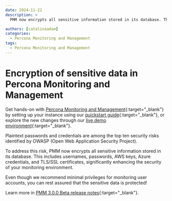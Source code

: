 ```yaml
---
date: 2024-11-22
description: >
  PMM now encrypts all sensitive information stored in its database. This includes usernames, passwords, AWS keys, Azure credentials, and TLS/SSL certificates, significantly enhancing the security of your monitoring environment. 

authors: [catalinaadam]
categories:
  - Percona Monitoring and Management
tags:
  - Percona Monitoring and Management
---
```


# Encryption of sensitive data in Percona Monitoring and Management

<!-- more -->

Get hands-on with [Percona Monitoring and Management](https://docs.percona.com/percona-monitoring-and-management/index.html){:target="_blank"} by setting up your instance using our [quickstart guide](https://docs.percona.com/percona-monitoring-and-management/3/quickstart/quickstart.html){:target="_blank"}, or explore the new changes through our [live demo environment](https://pmmdemo.percona.com){:target="_blank"}.


Plaintext passwords and credentials are among the top ten security risks identified by OWASP (Open Web Application Security Project).

To address this risk, PMM now encrypts all sensitive information stored in its database. This includes usernames, passwords, AWS keys, Azure credentials, and TLS/SSL certificates, significantly enhancing the security of your monitoring environment.

Even though we recommend minimal privileges for monitoring user accounts, you can rest assured that the sensitive data is protected! 

Learn more in [PMM 3.0.0 Beta release notes](https://pmm-doc-3-0.onrender.com/release-notes/3.0.0_Beta.html#encryption-of-sensitive-data){:target="_blank"}.
